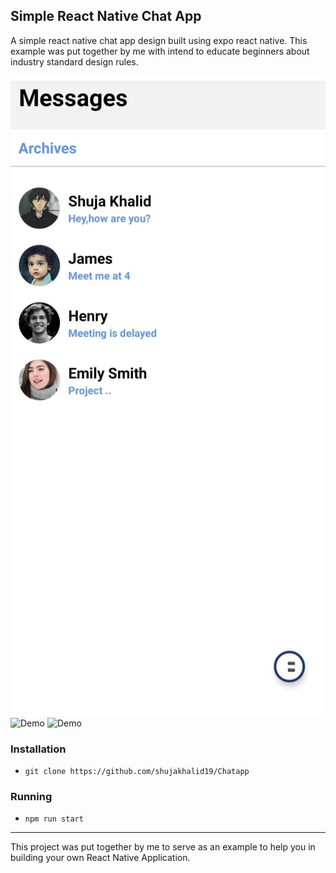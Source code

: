 ## Simple React Native Chat App 

A simple react native chat app design built using expo react native. This example was put together by me with intend to educate beginners about industry standard design rules.

![Demo](./demoscreen/1.jpeg)
![Demo](./assets/img/2.jpeg)
![Demo](./assets/img/3.jpeg)

### Installation

- `git clone https://github.com/shujakhalid19/Chatapp`

### Running

- `npm run start`

---

This project was put together by me to serve as an example to help you in building your own React Native Application.